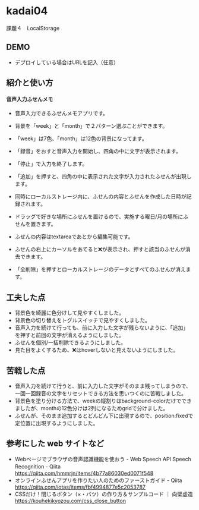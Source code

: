 # kadai04
課題４　LocalStorage

## DEMO

  - デプロイしている場合はURLを記入（任意）

## 紹介と使い方

  #### 音声入力ふせんメモ
  - 音声入力できるふせんメモアプリです。
  - 背景を「week」と「month」で２パターン選ぶことができます。
  - 「week」は7色、「month」は12色の背景になってます。

  - 「録音」をおすと音声入力を開始し、四角の中に文字が表示されます。
  - 「停止」で入力を終了します。
  - 「追加」を押すと、四角の中に表示された文字が入力されたふせんが出現します。
  -  同時にローカルストレージ内に、ふせんの内容とふせんを作成した日時が記録されます。
  
  - ドラッグで好きな場所にふせんを置けるので、実施する曜日/月の場所にふせんを置きます。
  - ふせんの内容はtextareaであとから編集可能です。
  - ふせんの右上にカーソルをあてると❌が表示され、押すと該当のふせんが消去できます。

  - 「全削除」を押すとローカルストレージのデータとすべてのふせんが消えます。

## 工夫した点

  - 背景色を綺麗に色分けして見やすくしました。
  - 背景色の切り替えをトグルスイッチで見やすくしました。
  - 音声入力を続けて行っても、前に入力した文字が残らないように、「追加」を押すと前回の文字が消えるようにしました。
  - ふせんを個別/一括削除できるようにしました。
  - 見た目をよくするため、❌はhoverしないと見えないようにしました。
  
## 苦戦した点

  - 音声入力を続けて行うと、前に入力した文字がそのまま残ってしまうので、一回一回録音の文字をリセットできる方法を思いつくのに苦戦しました。
  - 背景色を塗り分ける方法で、weekの縦割りはbackground-colorだけでできましたが、monthの12色分けは2列になるためgridで分けました。
  - ふせんが、そのまま追加するとどんどん下に出現するので、position:fixedで定位置に出現するようにしました。

## 参考にした web サイトなど

  - Webページでブラウザの音声認識機能を使おう - Web Speech API Speech Recognition - Qiita　https://qiita.com/hmmrjn/items/4b77a86030ed0071f548
  - オンラインふせんアプリを作りたい人のためのファーストガイド - Qiita　https://qiita.com/iotas/items/fbf4994877e5c2053787
  - CSSだけ！閉じるボタン（×・バツ）の作り方＆サンプルコード ｜ 向壁虚造　https://kouhekikyozou.com/css_close_button

